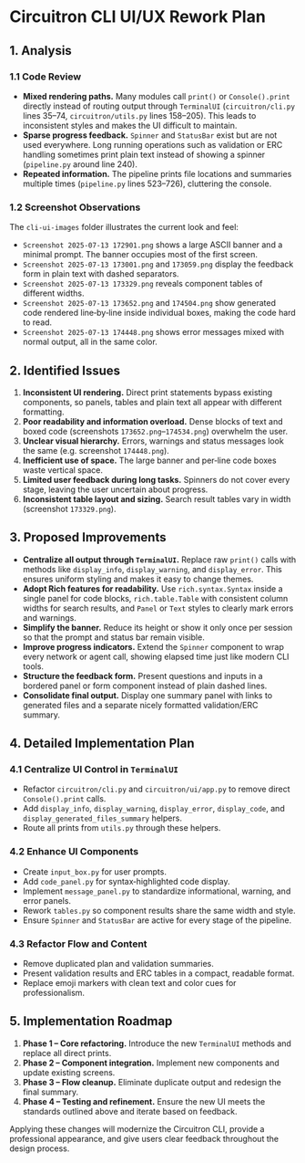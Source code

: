 # Circuitron CLI UI/UX Rework Plan

## 1. Analysis

### 1.1 Code Review
- **Mixed rendering paths.** Many modules call `print()` or `Console().print` directly instead of routing output through `TerminalUI` (`circuitron/cli.py` lines 35–74, `circuitron/utils.py` lines 158–205). This leads to inconsistent styles and makes the UI difficult to maintain.
- **Sparse progress feedback.** `Spinner` and `StatusBar` exist but are not used everywhere. Long running operations such as validation or ERC handling sometimes print plain text instead of showing a spinner (`pipeline.py` around line 240).
- **Repeated information.** The pipeline prints file locations and summaries multiple times (`pipeline.py` lines 523–726), cluttering the console.

### 1.2 Screenshot Observations
The `cli-ui-images` folder illustrates the current look and feel:
- `Screenshot 2025-07-13 172901.png` shows a large ASCII banner and a minimal prompt. The banner occupies most of the first screen.
- `Screenshot 2025-07-13 173001.png` and `173059.png` display the feedback form in plain text with dashed separators.
- `Screenshot 2025-07-13 173329.png` reveals component tables of different widths.
- `Screenshot 2025-07-13 173652.png` and `174504.png` show generated code rendered line‑by‑line inside individual boxes, making the code hard to read.
- `Screenshot 2025-07-13 174448.png` shows error messages mixed with normal output, all in the same color.

## 2. Identified Issues
1. **Inconsistent UI rendering.** Direct print statements bypass existing components, so panels, tables and plain text all appear with different formatting.
2. **Poor readability and information overload.** Dense blocks of text and boxed code (screenshots `173652.png`–`174534.png`) overwhelm the user.
3. **Unclear visual hierarchy.** Errors, warnings and status messages look the same (e.g. screenshot `174448.png`).
4. **Inefficient use of space.** The large banner and per‑line code boxes waste vertical space.
5. **Limited user feedback during long tasks.** Spinners do not cover every stage, leaving the user uncertain about progress.
6. **Inconsistent table layout and sizing.** Search result tables vary in width (screenshot `173329.png`).

## 3. Proposed Improvements
- **Centralize all output through `TerminalUI`.** Replace raw `print()` calls with methods like `display_info`, `display_warning`, and `display_error`. This ensures uniform styling and makes it easy to change themes.
- **Adopt Rich features for readability.** Use `rich.syntax.Syntax` inside a single panel for code blocks, `rich.table.Table` with consistent column widths for search results, and `Panel` or `Text` styles to clearly mark errors and warnings.
- **Simplify the banner.** Reduce its height or show it only once per session so that the prompt and status bar remain visible.
- **Improve progress indicators.** Extend the `Spinner` component to wrap every network or agent call, showing elapsed time just like modern CLI tools.
- **Structure the feedback form.** Present questions and inputs in a bordered panel or form component instead of plain dashed lines.
- **Consolidate final output.** Display one summary panel with links to generated files and a separate nicely formatted validation/ERC summary.

## 4. Detailed Implementation Plan
### 4.1 Centralize UI Control in `TerminalUI`
- Refactor `circuitron/cli.py` and `circuitron/ui/app.py` to remove direct `Console().print` calls.
- Add `display_info`, `display_warning`, `display_error`, `display_code`, and `display_generated_files_summary` helpers.
- Route all prints from `utils.py` through these helpers.

### 4.2 Enhance UI Components
- Create `input_box.py` for user prompts.
- Add `code_panel.py` for syntax‑highlighted code display.
- Implement `message_panel.py` to standardize informational, warning, and error panels.
- Rework `tables.py` so component results share the same width and style.
- Ensure `Spinner` and `StatusBar` are active for every stage of the pipeline.

### 4.3 Refactor Flow and Content
- Remove duplicated plan and validation summaries.
- Present validation results and ERC tables in a compact, readable format.
- Replace emoji markers with clean text and color cues for professionalism.

## 5. Implementation Roadmap
1. **Phase 1 – Core refactoring.** Introduce the new `TerminalUI` methods and replace all direct prints.
2. **Phase 2 – Component integration.** Implement new components and update existing screens.
3. **Phase 3 – Flow cleanup.** Eliminate duplicate output and redesign the final summary.
4. **Phase 4 – Testing and refinement.** Ensure the new UI meets the standards outlined above and iterate based on feedback.

Applying these changes will modernize the Circuitron CLI, provide a professional appearance, and give users clear feedback throughout the design process.
